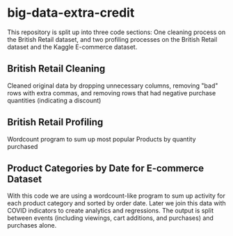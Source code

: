 # big-data-extra-credit

This repository is split up into three code sections: One cleaning process on the British Retail dataset, and two profiling processes on the British Retail dataset and the Kaggle E-commerce dataset. 

## British Retail Cleaning

Cleaned original data by dropping unnecessary columns, removing "bad" rows with extra commas, and removing rows that had negative purchase quantities (indicating a discount)

## British Retail Profiling

Wordcount program to sum up most popular Products by quantity purchased

## Product Categories by Date for E-commerce Dataset 

With this code we are using a wordcount-like program to sum up activity for each product category and sorted by order date. Later we join this data with COVID indicators to create analytics and regressions. The output is split between events (including viewings, cart additions, and purchases) and purchases alone. 